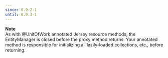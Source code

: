 ```yaml
---
since: 0.9.2-1
until: 0.9.3-1
---
```

<div class="alert alert-warning" role="alert"> 
  <div><strong>Note</strong></div> As with @UnitOfWork annotated Jersey resource methods, the EntityManager is closed 
  before the proxy method returns. Your annotated method is responsible for initializing all lazily-loaded collections, 
  etc., before returning. 
</div>